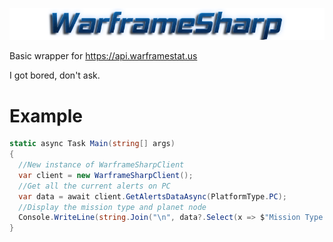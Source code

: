 <p align="center">
  <img src="docs/logo.png" />
  </a>
</p>

Basic wrapper for https://api.warframestat.us

I got bored, don't ask.

# Example

```cs
static async Task Main(string[] args)
{
  //New instance of WarframeSharpClient
  var client = new WarframeSharpClient();
  //Get all the current alerts on PC
  var data = await client.GetAlertsDataAsync(PlatformType.PC);
  //Display the mission type and planet node
  Console.WriteLine(string.Join("\n", data?.Select(x => $"Mission Type: {x.Mission.Type} || Node: {x.Mission.Node}")));
}
```
